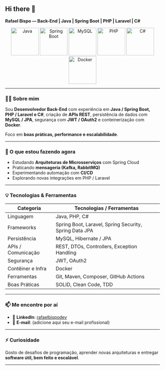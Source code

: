 ## Hi there 👋  
**Rafael Bispo — Back-End | Java | Spring Boot | PHP | Laravel | C#**  

<p align="center">
  <img src="https://cdn.jsdelivr.net/gh/devicons/devicon/icons/java/java-original.svg" width="90" height="90" alt="Java" />
  <img src="https://cdn.jsdelivr.net/gh/devicons/devicon/icons/spring/spring-original.svg" width="90" height="90" alt="Spring Boot" />
  <img src="https://cdn.jsdelivr.net/gh/devicons/devicon/icons/mysql/mysql-original.svg" width="90" height="90" alt="MySQL" />
  <img src="https://cdn.jsdelivr.net/gh/devicons/devicon/icons/php/php-original.svg" width="90" height="90" alt="PHP" />
  <img src="https://cdn.jsdelivr.net/gh/devicons/devicon/icons/csharp/csharp-original.svg" width="90" height="90" alt="C#" />
  <img src="https://cdn.jsdelivr.net/gh/devicons/devicon/icons/docker/docker-original.svg" width="90" height="90" alt="Docker" />
</p>

---

### 👨‍💻 Sobre mim

Sou **Desenvolvedor Back-End** com experiência em **Java / Spring Boot, PHP / Laravel e C#**, criação de **APIs REST**, persistência de dados com **MySQL / JPA**, segurança com **JWT / OAuth2** e conteinerização com **Docker**.  

Foco em **boas práticas, performance e escalabilidade**.

---

### 🚀 O que estou fazendo agora

- Estudando **Arquiteturas de Microsserviços** com Spring Cloud  
- Praticando **mensageria (Kafka, RabbitMQ)**  
- Experimentando automação com **CI/CD**  
- Explorando novas integrações em PHP / Laravel  

---

### 💡 Tecnologias & Ferramentas

| Categoria         | Tecnologias / Ferramentas |
|------------------|-----------------------------|
| Linguagem         | Java, PHP, C#               |
| Frameworks        | Spring Boot, Laravel, Spring Security, Spring Data JPA |
| Persistência       | MySQL, Hibernate / JPA      |
| APIs / Comunicação | REST, DTOs, Controllers, Exception Handling |
| Segurança          | JWT, OAuth2                |
| Contêiner e Infra  | Docker                     |
| Ferramentas        | Git, Maven, Composer, GitHub Actions |
| Boas Práticas      | SOLID, Clean Code, TDD     |

---

### 📫 Me encontre por aí

- 💼 **LinkedIn**: [rafaelbispodev](https://www.linkedin.com/in/rafaelbispodev)  
- 📧 **E-mail**: (adicione aqui seu e-mail profissional)  

---

### ⚡ Curiosidade  

Gosto de desafios de programação, aprender novas arquiteturas e entregar **software útil, bem feito e escalável**.  

---
